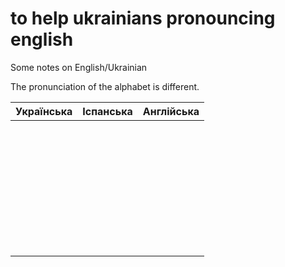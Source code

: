 # to help ukrainians pronouncing english
Some notes on English/Ukrainian


The pronunciation of the alphabet is different.

|Українська|Іспанська|Англійська|
|:----|:------|:-----|
||||
||||
||||
||||
||||
||||
||||
||||
||||
||||
||||
||||
||||
||||
||||
||||
||||
||||
||||
||||
||||
||||
||||
||||
||||
||||
||||
||||
||||
||||
||||
||||
||||
||||
||||
||||
